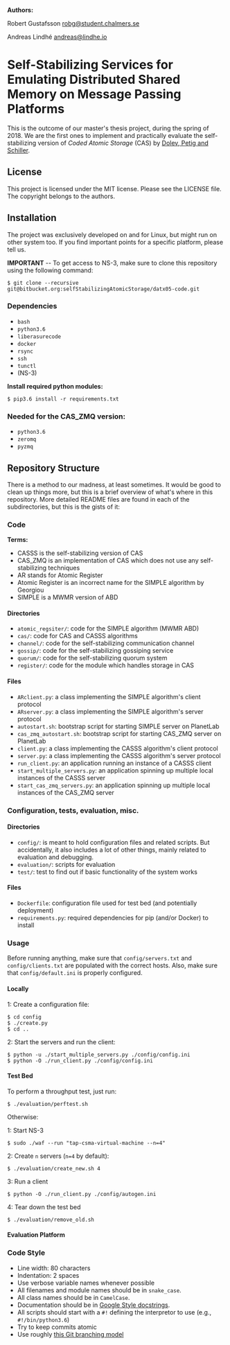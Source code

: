 **Authors:**

Robert Gustafsson <robg@student.chalmers.se>

Andreas Lindhé <andreas@lindhe.io>


# Self-Stabilizing Services for Emulating Distributed Shared Memory on Message Passing Platforms

This is the outcome of our master's thesis project, during the spring of 2018.
We are the first ones to implement and practically evaluate the self-stabilizing
version of _Coded Atomic Storage_ (CAS) by
[Dolev, Petig and Schiller](https://arxiv.org/abs/1806.03498).


## License

This project is licensed under the MIT license.
Please see the LICENSE file.
The copyright belongs to the authors.


## Installation

The project was exclusively developed on and for Linux, but might run on other
system too.
If you find important points for a specific platform, please tell us.

**IMPORTANT** -- To get access to NS-3, make sure to clone this repository using
the following command:
```
$ git clone --recursive git@bitbucket.org:selfStabilizingAtomicStorage/datx05-code.git
```


### Dependencies

* `bash`
* `python3.6`
* `liberasurecode`
* `docker`
* `rsync`
* `ssh`
* `tunctl`
* (NS-3)

**Install required python modules:**
```
$ pip3.6 install -r requirements.txt
```


### Needed for the CAS\_ZMQ version:

* `python3.6`
* `zeromq`
* `pyzmq`


## Repository Structure

There is a method to our madness, at least sometimes.
It would be good to clean up things more, but this is a brief overview of what's
where in this repository.
More detailed README files are found in each of the subdirectories, but this is
the gists of it:


### Code

**Terms:**
* CASSS is the self-stabilizing version of CAS
* CAS\_ZMQ is an implementation of CAS which does not use any self-stabilizing techniques
* AR stands for Atomic Register
* Atomic Register is an incorrect name for the SIMPLE algorithm by Georgiou
* SIMPLE is a MWMR version of ABD

#### Directories
* `atomic_regsiter/`: code for the SIMPLE algorithm (MWMR ABD)
* `cas/`: code for CAS and CASSS algorithms
* `channel/`: code for the self-stabilizing communication channel
* `gossip/`: code for the self-stabilizing gossiping service
* `quorum/`: code for the self-stabilizing quorum system
* `register/`: code for the module which handles storage in CAS

#### Files
* `ARclient.py`: a class implementing the SIMPLE algorithm's client protocol
* `ARserver.py`: a class implementing the SIMPLE algorithm's server protocol
* `autostart.sh`: bootstrap script for starting SIMPLE server on PlanetLab
* `cas_zmq_autostart.sh`: bootstrap script for starting CAS\_ZMQ server on PlanetLab
* `client.py`: a class implementing the CASSS algorithm's client protocol
* `server.py`: a class implementing the CASSS algorithm's server protocol
* `run_client.py`: an application running an instance of a CASSS client
* `start_multiple_servers.py`: an application spinning up multiple local instances of the CASSS server
* `start_cas_zmq_servers.py`:  an application spinning up multiple local instances of the CAS_ZMQ server


### Configuration, tests, evaluation, misc.

#### Directories
* `config/`: is meant to hold configuration files and related scripts.
  But accidentally, it also includes a lot of other things, mainly related to
  evaluation and debugging.
* `evaluation/`: scripts for evaluation
* `test/`: test to find out if basic functionality of the system works

#### Files
* `Dockerfile`: configuration file used for test bed (and potentially deployment)
* `requirements.py`: required dependencies for pip (and/or Docker) to install


### Usage

Before running anything, make sure that `config/servers.txt` and
`config/clients.txt` are populated with the correct hosts.
Also, make sure that `config/default.ini` is properly configured.


#### Locally

1: Create a configuration file:
```
$ cd config
$ ./create.py
$ cd ..
```

2: Start the servers and run the client:
```
$ python -u ./start_multiple_servers.py ./config/config.ini
$ python -O ./run_client.py ./config/config.ini
```


#### Test Bed

To perform a throughput test, just run:
```
$ ./evaluation/perftest.sh
```

Otherwise:

1: Start NS-3
```
$ sudo ./waf --run "tap-csma-virtual-machine --n=4"
```

2: Create `n` servers (`n=4` by default):
```
$ ./evaluation/create_new.sh 4
```

3: Run a client
```
$ python -O ./run_client.py ./config/autogen.ini
```

4: Tear down the test bed

```
$ ./evaluation/remove_old.sh
```


#### Evaluation Platform

### Code Style

* Line width: 80 characters
* Indentation: 2 spaces
* Use verbose variable names whenever possible
* All filenames and module names should be in `snake_case`.
* All class names should be in `CamelCase`.
* Documentation should be in
  [Google Style docstrings](https://sphinxcontrib-napoleon.readthedocs.io/en/latest/example_google.html).
* All scripts should start with a `#!` defining the interpretor to use (e.g.,
  `#!/bin/python3.6`)
* Try to keep commits atomic
* Use roughly [this Git branching model](https://nvie.com/posts/a-successful-git-branching-model/)

